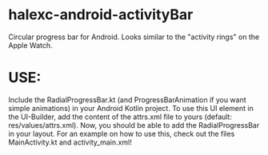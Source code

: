 # halexc-android-activityBar
Circular progress bar for Android. Looks similar to the "activity rings" on the Apple Watch.

# USE:
Include the RadialProgressBar.kt (and ProgressBarAnimation if you want simple animations) in your Android Kotlin project. To use this UI element in the UI-Builder, add the content of the attrs.xml file to yours (default: res/values/attrs.xml). Now, you should be able to add the RadialProgressBar in your layout. For an example on how to use this, check out the files MainActivity.kt and activity_main.xml!
